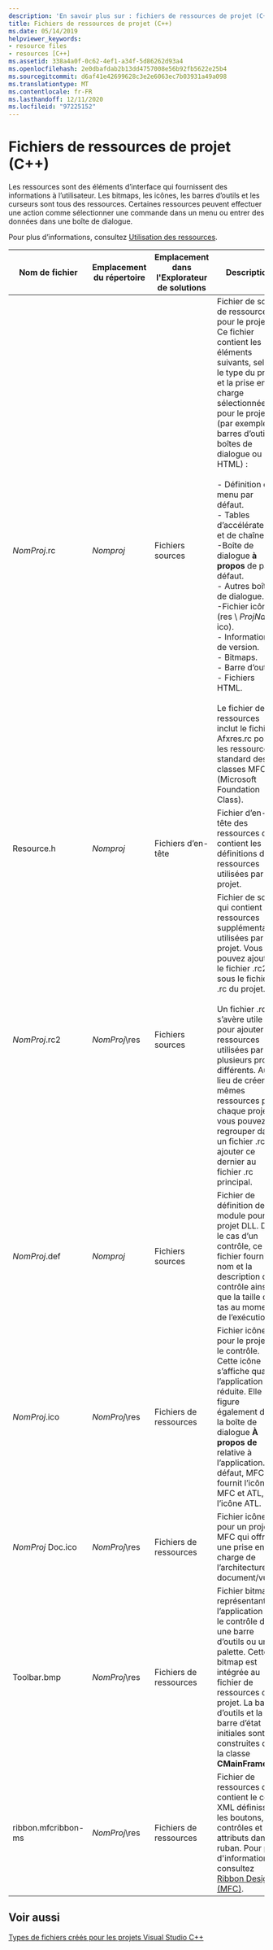 ```yaml
---
description: 'En savoir plus sur : fichiers de ressources de projet (C++)'
title: Fichiers de ressources de projet (C++)
ms.date: 05/14/2019
helpviewer_keywords:
- resource files
- resources [C++]
ms.assetid: 338a4a0f-0c62-4ef1-a34f-5d86262d93a4
ms.openlocfilehash: 2e0dbafdab2b13dd4757008e56b92fb5622e25b4
ms.sourcegitcommit: d6af41e42699628c3e2e6063ec7b03931a49a098
ms.translationtype: MT
ms.contentlocale: fr-FR
ms.lasthandoff: 12/11/2020
ms.locfileid: "97225152"
---
```

# <a name="project-resource-files-c"></a>Fichiers de ressources de projet (C++)

Les ressources sont des éléments d’interface qui fournissent des informations à l’utilisateur. Les bitmaps, les icônes, les barres d’outils et les curseurs sont tous des ressources. Certaines ressources peuvent effectuer une action comme sélectionner une commande dans un menu ou entrer des données dans une boîte de dialogue.

Pour plus d’informations, consultez [Utilisation des ressources](../../windows/working-with-resource-files.md).

|Nom de fichier|Emplacement du répertoire|Emplacement dans l'Explorateur de solutions|Description|
|---------------|------------------------|--------------------------------|-----------------|
|*NomProj*.rc|*Nomproj*|Fichiers sources|Fichier de script de ressources pour le projet. Ce fichier contient les éléments suivants, selon le type du projet et la prise en charge sélectionnée pour le projet (par exemple, barres d’outils, boîtes de dialogue ou HTML) :<br /><br />- Définition du menu par défaut.<br />- Tables d’accélérateurs et de chaînes.<br />-Boîte de dialogue **à propos** de par défaut.<br />- Autres boîtes de dialogue.<br />-Fichier icône (res \\ *ProjName*. ico).<br />- Informations de version.<br />- Bitmaps.<br />- Barre d’outils.<br />- Fichiers HTML.<br /><br /> Le fichier de ressources inclut le fichier Afxres.rc pour les ressources standard des classes MFC (Microsoft Foundation Class).|
|Resource.h|*Nomproj*|Fichiers d’en-tête|Fichier d’en-tête des ressources qui contient les définitions des ressources utilisées par le projet.|
|*NomProj*.rc2|*NomProj*\res|Fichiers sources|Fichier de script qui contient les ressources supplémentaires utilisées par le projet. Vous pouvez ajouter le fichier .rc2 sous le fichier .rc du projet.<br /><br /> Un fichier .rc2 s’avère utile pour ajouter des ressources utilisées par plusieurs projets différents. Au lieu de créer les mêmes ressources pour chaque projet, vous pouvez les regrouper dans un fichier .rc2 et ajouter ce dernier au fichier .rc principal.|
|*NomProj*.def|*Nomproj*|Fichiers sources|Fichier de définition de module pour un projet DLL. Dans le cas d’un contrôle, ce fichier fournit le nom et la description du contrôle ainsi que la taille du tas au moment de l’exécution.|
|*NomProj*.ico|*NomProj*\res|Fichiers de ressources|Fichier icône pour le projet ou le contrôle. Cette icône s’affiche quand l’application est réduite. Elle figure également dans la boîte de dialogue **À propos de** relative à l’application. Par défaut, MFC fournit l’icône MFC et ATL, l’icône ATL.|
|*NomProj* Doc.ico|*NomProj*\res|Fichiers de ressources|Fichier icône pour un projet MFC qui offre une prise en charge de l’architecture document/vue.|
|Toolbar.bmp|*NomProj*\res|Fichiers de ressources|Fichier bitmap représentant l’application ou le contrôle dans une barre d’outils ou une palette. Cette bitmap est intégrée au fichier de ressources du projet. La barre d’outils et la barre d’état initiales sont construites dans la classe **CMainFrame**.|
|ribbon.mfcribbon-ms|*NomProj*\res|Fichiers de ressources|Fichier de ressources qui contient le code XML définissant les boutons, les contrôles et les attributs dans le ruban. Pour plus d'informations, consultez [Ribbon Designer (MFC)](../../mfc/ribbon-designer-mfc.md).|

## <a name="see-also"></a>Voir aussi

[Types de fichiers créés pour les projets Visual Studio C++](file-types-created-for-visual-cpp-projects.md)
